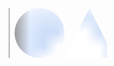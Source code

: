 <?xml version="1.0" encoding="UTF-8"?>
<svg version="1.1"
     baseProfile="full"
     xmlns="http://www.w3.org/2000/svg"
     xmlns:xlink="http://www.w3.org/1999/xlink"
     xmlns:ev="http://www.w3.org/2001/xml-events">
    <title>Text Pattern Fill Example</title>
    <defs>
        <pattern id="img1" patternUnits="userSpaceOnUse" width="600" height="450">
            <image xlink:href="daisy-grass-repeating-background.jpg" x="0" y="0"
                width="600" height="450" /><!-- Image from http://silviahartmann.com/background-tile/6-grass-meadow-tile.php-->
        </pattern>
    </defs>
    <path d="M5,50
             l0,100 l100,0 l0,-100 l-100,0
             M215,100
             a50,50 0 1 1 -100,0 50,50 0 1 1 100,0
             M265,50
             l50,100 l-100,0 l50,-100
             z"
          fill="url(#img1)" />
        
</svg>
